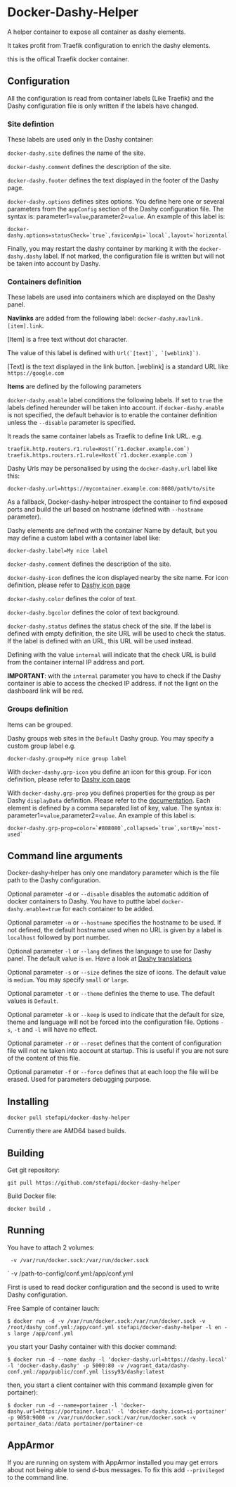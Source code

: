 # Docker-Dashy-Helper

A helper container to expose all container as dashy elements.

It takes profit from Traefik configuration to enrich the dashy elements.

this is the offical Traefik docker container.

## Configuration

All the configuration is read from container labels (Like Traefik) and the Dashy configuration file is only written if the labels have changed.

### Site defintion

These labels are used only in the Dashy container:

`docker-dashy.site` defines the name of the site.

`docker-dashy.comment` defines the description of the site.

`docker-dashy.footer` defines the text displayed in the footer of the Dashy page.

`docker-dashy.options` defines sites options. You define here one or several parameters from the `appConfig` section of the Dashy configuration file. The syntax is: parameter1=`value`,parameter2=`value`. An example of this label is:
```
docker-dashy.options=statusCheck=`true`,faviconApi=`local`,layout=`horizontal`
```

Finally, you may restart the dashy container by marking it with the `docker-dashy.dashy` label. If not marked, the configuration file is written but will not be taken into account by Dashy.

###  Containers definition

These labels are used into containers which are displayed on the Dashy panel.

**Navlinks** are added from the following label: `docker-dashy.navlink.[item].link`.

[Item] is a free text without dot character.

The value of this label is defined with ```Url(`[text]`, `[weblink]`)```.

[Text] is the text displayed in the link button. [weblink] is a standard URL like `https://google.com`

**Items** are defined by the following parameters

`docker-dashy.enable` label conditions the following labels. If set to `true` the labels defined hereunder will be taken into account. if `docker-dashy.enable` is not specified, the default behavior is to enable the container definition unless the `--disable` parameter is specified.

It reads the same container labels as Traefik to define link URL. e.g.

```
traefik.http.routers.r1.rule=Host(`r1.docker.example.com`)
traefik.https.routers.r1.rule=Host(`r1.docker.example.com`)
```
Dashy Urls may be personalised by using the `docker-dashy.url` label like this:

````
docker-dashy.url=https://mycontainer.example.com:8080/path/to/site
````
As a fallback, Docker-dashy-helper introspect the container to find exposed ports and build the url based on hostname (defined with `--hostname` parameter).

Dashy elements are defined with the container Name by default, but you may define a custom label with a container label like:
```
docker-dashy.label=My nice label
```

`docker-dashy.comment` defines the description of the site.

`docker-dashy-icon` defines the icon displayed nearby the site name. For icon definition, please refer to [Dashy icon page](https://github.com/Lissy93/dashy/blob/master/docs/icons.md)

`docker-dashy.color` defines the color of text.

`docker-dashy.bgcolor` defines the color of text background.

`docker-dashy.status` defines the status check of the site.
If the label is defined with empty definition, the site URL will be used to check the status. If the label is defined with an URL, this URL will be used instead.

Defining with the value `internal` will indicate that the check URL is build from the container internal IP address and port.

**IMPORTANT**: with the `internal` parameter you have to check if the Dashy container is able to access the checked IP address. if not the lignt on the dashboard link will be red.

### Groups definition

Items can be grouped.

Dashy groups web sites in the `Default` Dashy group. You may specify a custom group label e.g.

```
docker-dashy.group=My nice group label
```
With `docker-dashy.grp-icon` you define an icon for this group. For icon definition, please refer to [Dashy icon page](https://github.com/Lissy93/dashy/blob/master/docs/icons.md)

With `docker-dashy.grp-prop` you defines properties for the group as per Dashy `displayData` definition. Please refer to the [documentation](https://github.com/Lissy93/dashy/blob/master/docs/configuring.md#sectiondisplaydata-optional).
Each element is defined by a comma separated list of key, value. The syntax is: parameter1=`value`,parameter2=`value`. An example of this label is:
```
docker-dashy.grp-prop=color=`#808080`,collapsed=`true`,sortBy=`most-used`
```

## Command line arguments

Docker-dashy-helper has only one mandatory parameter which is the file path to the Dashy configuration.

Optional parameter `-d` or `--disable` disables the automatic addition of docker containers to Dashy. You have to putthe label `docker-dashy.enable=true` for each container to be added.

Optional parameter `-n` or `--hostname` specifies the hostname to be used. If not defined, the default hostname used when no URL is given by a label is `localhost` followed by port number.

Optional parameter `-l` or `--lang` defines the language to use for Dashy panel. The default value is `en`. Have a look at [Dashy  translations](https://github.com/Lissy93/dashy/tree/master/src/assets/locales)

Optional parameter `-s` or `--size` defines the size of icons. The default value is `medium`. You may specify `small` or `large`.

Optional parameter `-t` or `--theme` definies the theme to use. The default values is `Default`. 

Optional parameter `-k` or `--keep` is used to indicate that the default for size, theme and language will not be forced into the configuration file. Options `-s`, `-t` and `-l` will have no effect.

Optional parameter `-r` or `--reset` defines that the content of configuration file will not ne taken into account at startup. This is useful if you are not sure of the content of this file.

Optional parameter `-f` or `--force` defines that at each loop the file will be erased. Used for parameters debugging purpose.


## Installing

`docker pull stefapi/docker-dashy-helper`

Currently there are AMD64 based builds.

## Building

Get git repository:

`git pull https://github.com/stefapi/docker-dashy-helper`

Build Docker file:

`docker build .`

## Running

You have to attach 2 volumes:

` -v /var/run/docker.sock:/var/run/docker.sock`

` -v /path-to-config/conf.yml:/app/conf.yml

First is used to read docker configuration and the second is used to write Dashy configuration.

Free Sample of container lauch:
```
$ docker run -d -v /var/run/docker.sock:/var/run/docker.sock -v /root/dashy_conf.yml:/app/conf.yml stefapi/docker-dashy-helper -l en -s large /app/conf.yml 
```

you start your Dashy container with this docker command:
```
$ docker run -d --name dashy -l 'docker-dashy.url=https://dashy.local' -l 'docker-dashy.dashy' -p 5000:80 -v /vagrant_data/dashy-conf.yml:/app/public/conf.yml lissy93/dashy:latest
```

then, you start a client container with this command (example given for portainer):
```
$ docker run -d --name=portainer -l 'docker-dashy.url=https://portainer.local' -l 'docker-dashy.icon=si-portainer' -p 9050:9000 -v /var/run/docker.sock:/var/run/docker.sock -v portainer_data:/data portainer/portainer-ce
```

## AppArmor

If you are running on system with AppArmor installed you may get errors about not being able to send d-bus messages. To fix this add
`--privileged` to the command line.
